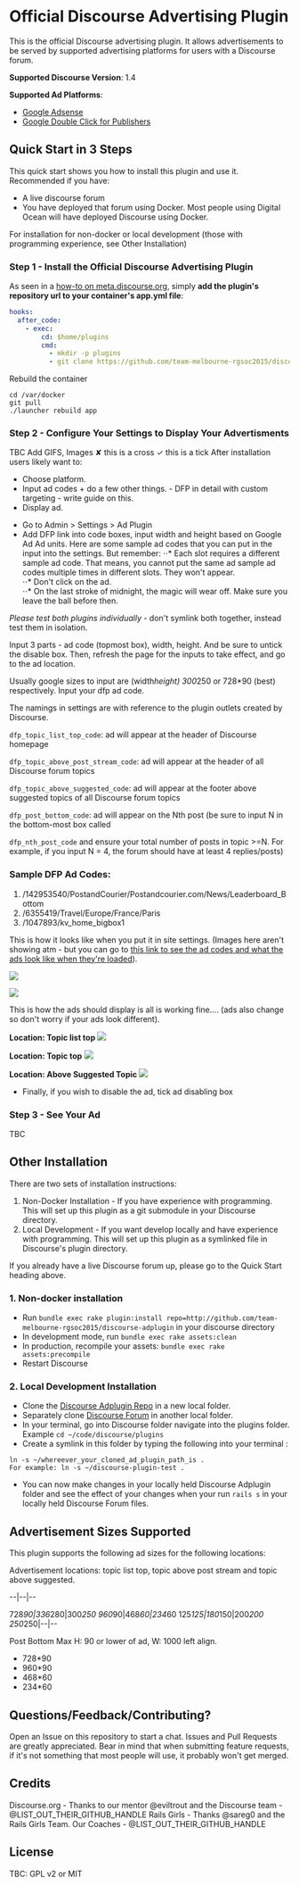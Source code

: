 # Official Discourse Advertising Plugin

This is the official Discourse advertising plugin.  It allows advertisements to be served by supported advertising platforms for users with a Discourse forum.

**Supported Discourse Version**: 1.4</p>
**Supported Ad Platforms**: 

* [Google Adsense](http://www.google.com.au/adsense/start/why-adsense.html)
* [Google Double Click for Publishers](https://www.google.com/dfp)


## Quick Start in 3 Steps

This quick start shows you how to install this plugin and use it.  Recommended if you have:

* A live discourse forum 
* You have deployed that forum using Docker.  Most people using Digital Ocean will have deployed Discourse using Docker. 

For installation for non-docker or local development (those with programming experience, see Other Installation)

### Step 1 - Install the Official Discourse Advertising Plugin


As seen in a [how-to on meta.discourse.org](https://meta.discourse.org/t/advanced-troubleshooting-with-docker/15927#Example:%20Install%20a%20plugin), simply **add the plugin's repository url to your container's app.yml file**:

```yml
hooks:
  after_code:
    - exec:
        cd: $home/plugins
        cmd:
          - mkdir -p plugins
          - git clone https://github.com/team-melbourne-rgsoc2015/discourse-adplugin.git
```
Rebuild the container

```
cd /var/docker
git pull
./launcher rebuild app
```

### Step 2 - Configure Your Settings to Display Your Advertisments

TBC
Add GIFS, Images
✘ this is a cross
✓ this is a tick
After installation users likely want to:
- Choose platform.
- Input ad codes + do a few other things. - DFP in detail with custom targeting - write guide on this.
- Display ad.


* Go to Admin > Settings > Ad Plugin
* Add DFP link into code boxes, input width and height based on Google Ad Ad units.  Here are some sample ad codes that you can put in the input into the settings.  But remember:
⋅⋅* Each slot requires a different sample ad code.  That means, you cannot put the same ad sample ad codes multiple times in different slots.  They won't appear.  
⋅⋅* Don't click on the ad.  
⋅⋅* On the last stroke of midnight, the magic will wear off. Make sure you leave the ball before then. 

*Please test both plugins individually* - don't symlink both together, instead test them in isolation. 

Input 3 parts - ad code (topmost box), width, height. And be sure to untick the disable box. Then, refresh the page for the inputs to take effect, and go to the ad location.

Usually google sizes to input are (width*height) 300*250 or 728*90 (best) respectively. Input your dfp ad code.

The namings in settings are with reference to the plugin outlets created by Discourse.

`dfp_topic_list_top_code`: ad will appear at the header of Discourse homepage

`dfp_topic_above_post_stream_code`: ad will appear at the header of all Discourse forum topics

`dfp_topic_above_suggested_code`: ad will appear at the footer above suggested topics of all Discourse forum topics

`dfp_post_bottom_code`: ad will appear on the Nth post (be sure to input N in the bottom-most box called 

`dfp_nth_post_code` and ensure your total number of posts in topic >=N. For example, if you input N = 4, the forum should have at least 4 replies/posts)

### Sample DFP Ad Codes:
1. /142953540/PostandCourier/Postandcourier.com/News/Leaderboard_Bottom
2. /6355419/Travel/Europe/France/Paris
3. /1047893/kv_home_bigbox1

This is how it looks like when you put it in site settings.
(Images here aren't showing atm - but you can go to [this link to see the ad codes and what the ads look like when they're loaded](https://meta.discourse.org/t/rails-girls-soc-banter/26875/53)).

![](https://www.dropbox.com/sc/cyouv2pis3o4gx4/ad-codes-p1.png?dl=1)

![](https://www.dropbox.com/sc/5z7sl2hdmtzv1ho/ad-codes-p2.png?dl=1)

This is how the ads should display is all is working fine.... (ads also change so don't worry if your ads look different).

**Location: Topic list top**
![](https://www.dropbox.com/sc/cbu0otlt2zl5kdw/ad-display-1-discovery-list.png?dl=1)

**Location: Topic top**
![](https://www.dropbox.com/sc/cdx0duqkco7rs8s/ad-display-2-topic-top.png?dl=1)

**Location: Above Suggested Topic**
![](https://www.dropbox.com/sc/cnkialxmcfust55/ad-display-3-above-suggested.png?dl=1)

* Finally, if you wish to disable the ad, tick ad disabling box

### Step 3 - See Your Ad

TBC



## Other Installation

There are two sets of installation instructions:

1. Non-Docker Installation - If you have experience with programming.  This will set up this plugin as a git submodule in your Discourse directory.
2. Local Development - If you want develop locally and have experience with programming.  This will set up this plugin as a symlinked file in Discourse's plugin directory.

If you already have a live Discourse forum up, please go to the Quick Start heading above.


### 1. Non-docker installation


* Run `bundle exec rake plugin:install repo=http://github.com/team-melbourne-rgsoc2015/discourse-adplugin` in your discourse directory
* In development mode, run `bundle exec rake assets:clean`
* In production, recompile your assets: `bundle exec rake assets:precompile`
* Restart Discourse


### 2. Local Development Installation


* Clone the [Discourse Adplugin Repo](http://github.com/team-melbourne-rgsoc2015/discourse-adplugin) in a new local folder.
* Separately clone [Discourse Forum](https://github.com/discourse/discourse) in another local folder.
* In your terminal, go into Discourse folder navigate into the plugins folder.  Example ```cd ~/code/discourse/plugins```
* Create a symlink in this folder by typing the following into your terminal
:
```
ln -s ~/whereever_your_cloned_ad_plugin_path_is .
For example: ln -s ~/discourse-plugin-test .
```
* You can now make changes in your locally held Discourse Adplugin folder and see the effect of your changes when your run ```rails s``` in your locally held Discourse Forum files.



## Advertisement Sizes Supported

This plugin supports the following ad sizes for the following locations:

Advertisement locations: topic list top, topic above post stream and topic above suggested.

--|--|--

728*90|336*280|300*250
960*90|468*60|234*60
125*125|180*150|200*200
250*250|--|--

Post Bottom
Max H: 90 or lower of ad,  W: 1000 left align.

-	728*90
-	960*90
-	468*60
-	234*60


## Questions/Feedback/Contributing?

Open an Issue on this repository to start a chat.  Issues and Pull Requests are greatly appreciated.  Bear in mind that when submitting feature requests, if it's not something that most people will use, it probably won't get merged.


## Credits

Discourse.org - Thanks to our mentor @eviltrout and the Discourse team - @LIST_OUT_THEIR_GITHUB_HANDLE
Rails Girls - Thanks @sareg0 and the Rails Girls Team.
Our Coaches - @LIST_OUT_THEIR_GITHUB_HANDLE


## License

TBC: GPL v2 or MIT

